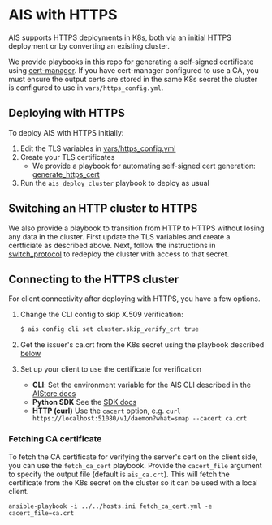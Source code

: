 
# AIS with HTTPS

AIS supports HTTPS deployments in K8s, both via an initial HTTPS deployment or by converting an existing cluster. 

We provide playbooks in this repo for generating a self-signed certificate using [cert-manager](https://cert-manager.io/). If you have cert-manager configured to use a CA, you must ensure the output certs are stored in the same K8s secret the cluster is configured to use in `vars/https_config.yml`.

## Deploying with HTTPS

To deploy AIS with HTTPS initially: 
1. Edit the TLS variables in [vars/https_config.yml](../vars/https_config.yml)
2. Create your TLS certificates
   - We provide a playbook for automating self-signed cert generation: [generate_https_cert](generate_https_cert.md)
3. Run the `ais_deploy_cluster` playbook to deploy as usual

## Switching an HTTP cluster to HTTPS

We also provide a playbook to transition from HTTP to HTTPS without losing any data in the cluster. 
First update the TLS variables and create a certficiate as described above. Next, follow the instructions in [switch_protocol](switch_protocol.md) to redeploy the cluster with access to that secret. 

## Connecting to the HTTPS cluster

For client connectivity after deploying with HTTPS, you have a few options.

1. Change the CLI config to skip X.509 verification:
   ```bash
   $ ais config cli set cluster.skip_verify_crt true
   ```

2. Get the issuer's ca.crt from the K8s secret using the playbook described [below](#fetching-ca-certificate) 

3. Set up your client to use the certificate for verification
   - **CLI**:  Set the environment variable for the AIS CLI described in the [AIStore docs](https://github.com/NVIDIA/aistore/blob/master/docs/cli.md#environment-variables)
   - **Python SDK** See the [SDK docs](https://github.com/NVIDIA/aistore/tree/master/python/aistore/sdk#readme)
   - **HTTP (curl)** Use the `cacert` option, e.g. `curl https://localhost:51080/v1/daemon?what=smap --cacert ca.crt`

### Fetching CA certificate

To fetch the CA certificate for verifying the server's cert on the client side, you can use the `fetch_ca_cert` playbook. Provide the `cacert_file` argument to specify the output file (default is `ais_ca.crt`). This will fetch the certificate from the K8s secret on the cluster so it can be used with a local client. 

```
ansible-playbook -i ../../hosts.ini fetch_ca_cert.yml -e cacert_file=ca.crt
```

